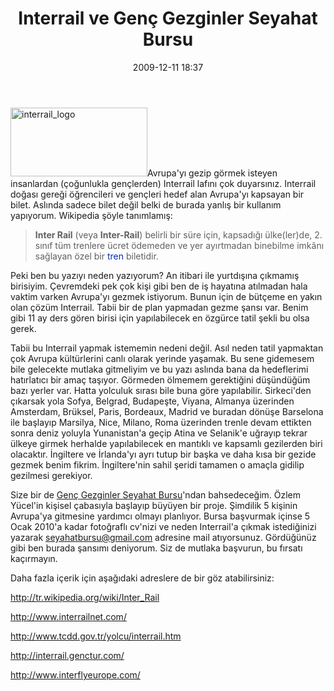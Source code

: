 ﻿---
layout: post
title: Interrail ve Gen&ccedil; Gezginler Seyahat Bursu
date: 2009-12-11 18:37
comments: true
categories: []
---
<a href="http://onurbaykal.com.tr/wp-content/uploads/2009/12/interrail_logo.png"><img class="alignleft size-full wp-image-1541" title="interrail_logo" src="http://onurbaykal.com.tr/wp-content/uploads/2009/12/interrail_logo.png" alt="interrail_logo" width="219" height="110" /></a>Avrupa'yı gezip görmek isteyen insanlardan (çoğunlukla gençlerden) Interrail lafını çok duyarsınız. Interrail doğası gereği öğrencileri ve gençleri hedef alan Avrupa'yı kapsayan bir bilet. Aslında sadece bilet değil belki de burada yanlış bir kullanım yapıyorum. Wikipedia şöyle tanımlamış:
<blockquote><strong>Inter Rail</strong> (veya <strong>Inter-Rail</strong>) belirli bir süre için, kapsadığı ülke(ler)de, 2. sınıf tüm trenlere ücret ödemeden ve yer ayırtmadan binebilme imkânı sağlayan özel bir <a style="text-decoration: none; color: #002bb8; background-image: none; background-attachment: initial; background-origin: initial; background-clip: initial; background-color: initial; background-position: initial initial; background-repeat: initial initial;" title="Tren" href="http://tr.wikipedia.org/wiki/Tren">tren</a> biletidir.</blockquote>
Peki ben bu yazıyı neden yazıyorum? An itibari ile yurtdışına çıkmamış birisiyim. Çevremdeki pek çok kişi gibi ben de iş hayatına atılmadan hala vaktim varken Avrupa'yı gezmek istiyorum. Bunun için de bütçeme en yakın olan çözüm Interrail. Tabii bir de plan yapmadan gezme şansı var. Benim gibi 11 ay ders gören birisi için yapılabilecek en özgürce tatil şekli bu olsa gerek.

Tabii bu Interrail yapmak istememin nedeni değil. Asıl neden tatil yapmaktan çok Avrupa kültürlerini canlı olarak yerinde yaşamak. Bu sene gidemesem bile gelecekte mutlaka gitmeliyim ve bu yazı aslında bana da hedeflerimi hatırlatıcı bir amaç taşıyor. Görmeden ölmemem gerektiğini düşündüğüm bazı yerler var. Hatta yolculuk sırası bile buna göre yapılabilir. Sirkeci'den çıkarsak yola Sofya, Belgrad, Budapeşte, Viyana, Almanya üzerinden Amsterdam, Brüksel, Paris, Bordeaux, Madrid ve buradan dönüşe Barselona ile başlayıp Marsilya, Nice, Milano, Roma üzerinden trenle devam ettikten sonra deniz yoluyla Yunanistan'a geçip Atina ve Selanik'e uğrayıp tekrar ülkeye girmek herhalde yapılabilecek en mantıklı ve kapsamlı gezilerden biri olacaktır. İngiltere ve İrlanda'yı ayrı tutup bir başka ve daha kısa bir gezide gezmek benim fikrim. İngiltere'nin sahil şeridi tamamen o amaçla gidilip gezilmesi gerekiyor.

Size bir de <a href="http://ozlem-pansiyon.blogspot.com/2009/09/seyahat-bursu-genc-gezginler-aranyor.html">Genç Gezginler Seyahat Bursu</a>'ndan bahsedeceğim. Özlem Yücel'in kişisel çabasıyla başlayıp büyüyen bir proje. Şimdilik 5 kişinin Avrupa'ya gitmesine yardımcı olmayı planlıyor. Bursa başvurmak içinse 5 Ocak 2010'a kadar fotoğraflı cv'nizi ve neden Interrail'a çıkmak istediğinizi yazarak seyahatbursu@gmail.com adresine mail atıyorsunuz. Gördüğünüz gibi ben burada şansımı deniyorum. Siz de mutlaka başvurun, bu fırsatı kaçırmayın.

Daha fazla içerik için aşağıdaki adreslere de bir göz atabilirsiniz:

<a href="http://tr.wikipedia.org/wiki/Inter_Rail">http://tr.wikipedia.org/wiki/Inter_Rail</a>

<a href="http://www.interrailnet.com/">http://www.interrailnet.com/</a>

<a href="http://www.tcdd.gov.tr/yolcu/interrail.htm">http://www.tcdd.gov.tr/yolcu/interrail.htm</a>

<a href="http://interrail.genctur.com/">http://interrail.genctur.com/</a>

<a href="http://www.interflyeurope.com/">http://www.interflyeurope.com/</a>
